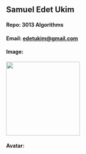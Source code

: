 ## Samuel Edet Ukim
#### Repo: 3013 Algorithms
#### Email: edetukim@gmail.com
#### Image:
<img src="https://www.google.com/url?sa=i&url=https%3A%2F%2Fwww.linkedin.com%2Fpub%2Fdir%2FSamuel%2FUkim&psig=AOvVaw0ELqGS-6aSPPTkOultB5wR&ust=1706057229234000&source=images&cd=vfe&ved=0CBMQjRxqFwoTCMCrzcqk8oMDFQAAAAAdAAAAABAE" width="200">

#### Avatar:
